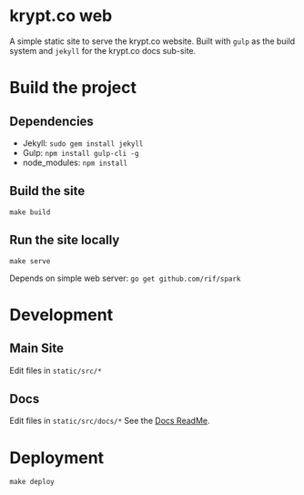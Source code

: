 # krypt.co web
A simple static site to serve the krypt.co website. Built with `gulp` as the build system and `jekyll` for the krypt.co docs sub-site.

# Build the project
## Dependencies
- Jekyll: `sudo gem install jekyll`
- Gulp: `npm install gulp-cli -g`
- node_modules: `npm install`

## Build the site
`make build`

## Run the site locally
`make serve`

Depends on simple web server: `go get github.com/rif/spark`

# Development
## Main Site
Edit files in `static/src/*`

## Docs
Edit files in `static/src/docs/*`
See the [Docs ReadMe](https://github.com/kryptco/krwww/static/src/docs/README.md).

# Deployment
`make deploy`